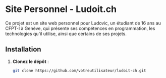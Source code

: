 # Site Personnel - Ludoit.ch

Ce projet est un site web personnel pour Ludovic, un étudiant de 16 ans au CFPT-I à Genève, qui présente ses compétences en programmation, les technologies qu'il utilise, ainsi que certains de ses projets.

## Installation

1. **Clonez le dépôt** :

   ```bash
   git clone https://github.com/votreutilisateur/ludoit-ch.git
